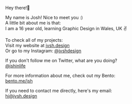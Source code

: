 Hey there!👋

My name is Josh! Nice to meet you :) \
A little bit about me is that: \
I am a 16 year old, learning Graphic Design in Wales, UK ✌️

To check all of my projects: \
Visit my website at [jvsh.design](https://jvsh.design) \
Or go to my Instagram: [@jvshdesign](https://www.instagram.com/jvshdesign/)

If you don't follow me on Twitter, what are you doing? \
[@jshinlife](https://twitter.com/jshinlife)

For more information about me, check out my Bento: \
[bento.me/jsh](https://bento.me/jsh)

If you need to contact me directly, here's my email: \
[hi@jvsh.design](mailto:hi@jvsh.design)
